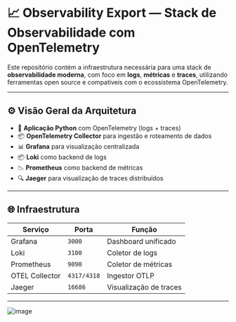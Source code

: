 # 📈 Observability Export — Stack de Observabilidade com OpenTelemetry

Este repositório contém a infraestrutura necessária para uma stack de **observabilidade moderna**, com foco em **logs**, **métricas** e **traces**, utilizando ferramentas open source e compatíveis com o ecossistema OpenTelemetry.

---

## ⚙️ Visão Geral da Arquitetura

- 🐍 **Aplicação Python** com OpenTelemetry (logs + traces)
- 📦 **OpenTelemetry Collector** para ingestão e roteamento de dados
- 📊 **Grafana** para visualização centralizada
- 📦 **Loki** como backend de logs
- 📉 **Prometheus** como backend de métricas
- 🔍 **Jaeger** para visualização de traces distribuídos

---

## 🌐 Infraestrutura

| Serviço         | Porta  | Função                     |
|-----------------|--------|----------------------------|
| Grafana         | `3000` | Dashboard unificado        |
| Loki            | `3100` | Coletor de logs            |
| Prometheus      | `9090` | Coletor de métricas        |
| OTEL Collector  | `4317/4318` | Ingestor OTLP         |
| Jaeger          | `16686` | Visualização de traces     |

---

![image](https://github.com/user-attachments/assets/ad7d1b72-0138-4a24-a957-1725f2b8f12d)

